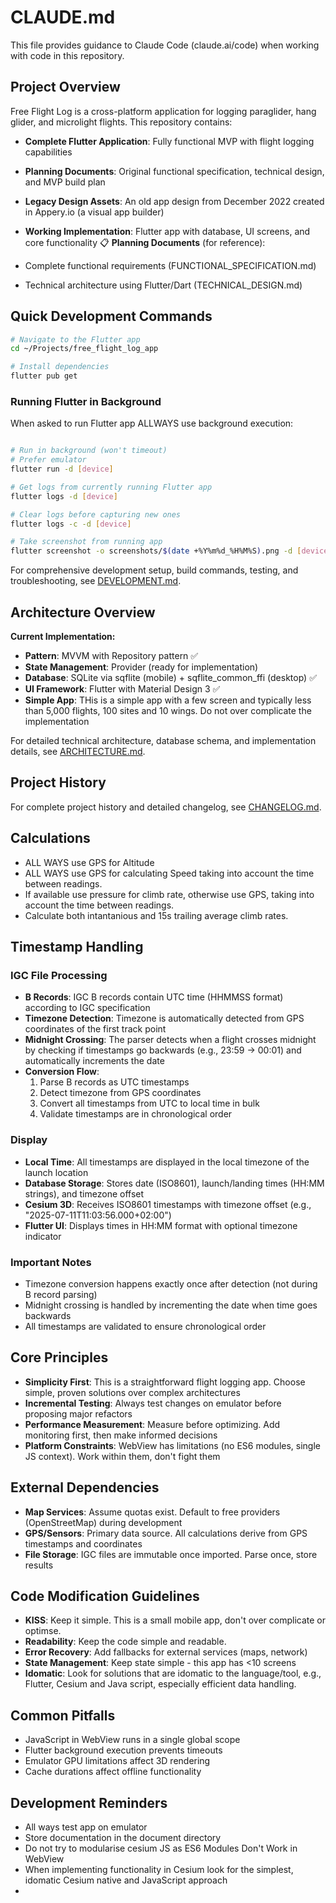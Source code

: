 # CLAUDE.md

This file provides guidance to Claude Code (claude.ai/code) when working with code in this repository.

## Project Overview

Free Flight Log is a cross-platform application for logging paraglider, hang glider, and microlight flights. This repository contains:

- **Complete Flutter Application**: Fully functional MVP with flight logging capabilities
- **Planning Documents**: Original functional specification, technical design, and MVP build plan
- **Legacy Design Assets**: An old app design from December 2022 created in Appery.io (a visual app builder)
- **Working Implementation**: Flutter app with database, UI screens, and core functionality
📋 **Planning Documents** (for reference):

- Complete functional requirements (FUNCTIONAL_SPECIFICATION.md)
- Technical architecture using Flutter/Dart (TECHNICAL_DESIGN.md)

## Quick Development Commands

```bash
# Navigate to the Flutter app
cd ~/Projects/free_flight_log_app

# Install dependencies
flutter pub get

```

### Running Flutter in Background

When asked to run Flutter app ALLWAYS use background execution:

```bash

# Run in background (won't timeout)
# Prefer emulator 
flutter run -d [device]

# Get logs from currently running Flutter app
flutter logs -d [device]

# Clear logs before capturing new ones
flutter logs -c -d [device]

# Take screenshot from running app
flutter screenshot -o screenshots/$(date +%Y%m%d_%H%M%S).png -d [device]
```

For comprehensive development setup, build commands, testing, and troubleshooting, see [DEVELOPMENT.md](documentation/DEVELOPMENT.md).

## Architecture Overview

**Current Implementation:**

- **Pattern**: MVVM with Repository pattern ✅
- **State Management**: Provider (ready for implementation) 
- **Database**: SQLite via sqflite (mobile) + sqflite_common_ffi (desktop) ✅
- **UI Framework**: Flutter with Material Design 3 ✅
- **Simple App**: THis is a simple app with a few screen and typically less than 5,000 flights, 100 sites and 10 wings. Do not over complicate the implementation

For detailed technical architecture, database schema, and implementation details, see [ARCHITECTURE.md](ARCHITECTURE.md).

## Project History

For complete project history and detailed changelog, see [CHANGELOG.md](CHANGELOG.md).

## Calculations

- ALL WAYS use GPS for Altitude
- ALL WAYS use GPS for calculating Speed taking into account the time between readings.
- If available use pressure for climb rate, otherwise use GPS, taking into account the time between readings.
- Calculate both intantanious and 15s trailing average climb rates. 

## Timestamp Handling

### IGC File Processing

- **B Records**: IGC B records contain UTC time (HHMMSS format) according to IGC specification
- **Timezone Detection**: Timezone is automatically detected from GPS coordinates of the first track point
- **Midnight Crossing**: The parser detects when a flight crosses midnight by checking if timestamps go backwards (e.g., 23:59 → 00:01) and automatically increments the date
- **Conversion Flow**:
  1. Parse B records as UTC timestamps
  2. Detect timezone from GPS coordinates
  3. Convert all timestamps from UTC to local time in bulk
  4. Validate timestamps are in chronological order

### Display

- **Local Time**: All timestamps are displayed in the local timezone of the launch location
- **Database Storage**: Stores date (ISO8601), launch/landing times (HH:MM strings), and timezone offset
- **Cesium 3D**: Receives ISO8601 timestamps with timezone offset (e.g., "2025-07-11T11:03:56.000+02:00")
- **Flutter UI**: Displays times in HH:MM format with optional timezone indicator

### Important Notes

- Timezone conversion happens exactly once after detection (not during B record parsing)
- Midnight crossing is handled by incrementing the date when time goes backwards
- All timestamps are validated to ensure chronological order
  
## Core Principles

- **Simplicity First**: This is a straightforward flight logging app. Choose simple, proven solutions over complex architectures
- **Incremental Testing**: Always test changes on emulator before proposing major refactors
- **Performance Measurement**: Measure before optimizing. Add monitoring first, then make informed decisions
- **Platform Constraints**: WebView has limitations (no ES6 modules, single JS context). Work within them, don't fight them

## External Dependencies

- **Map Services**: Assume quotas exist. Default to free providers (OpenStreetMap) during development
- **GPS/Sensors**: Primary data source. All calculations derive from GPS timestamps and coordinates
- **File Storage**: IGC files are immutable once imported. Parse once, store results

## Code Modification Guidelines

- **KISS**: Keep it simple. This is a small mobile app, don't over complicate or optimse.
- **Readability**: Keep the code simple and readable.
- **Error Recovery**: Add fallbacks for external services (maps, network)
- **State Management**: Keep state simple - this app has <10 screens
- **Idomatic**: Look for solutions that are idomatic to the language/tool, e.g., Flutter, Cesium and Java script, especially efficient data handling.

## Common Pitfalls

- JavaScript in WebView runs in a single global scope
- Flutter background execution prevents timeouts
- Emulator GPU limitations affect 3D rendering
- Cache durations affect offline functionality

## Development Reminders

- All ways test app on emulator
- Store documentation in the document directory
- Do not try to modularise cesium JS as ES6 Modules Don't Work in WebView
- When implementing functionality in Cesium look for the simplest, idomatic Cesium native and JavaScript approach
- 